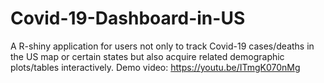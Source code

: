 # Covid-19-Dashboard-in-US
A R-shiny application for users not only to track Covid-19 cases/deaths in the US map or certain states but also acquire related demographic plots/tables interactively.
Demo video: https://youtu.be/ITmgK070nMg
